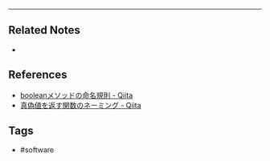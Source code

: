 
---
## Related Notes
- 

## References
- [booleanメソッドの命名規則 - Qiita](https://qiita.com/GinGinDako/items/6e8b696c4734b8e92d2b)
- [真偽値を返す関数のネーミング - Qiita](https://qiita.com/yskszk/items/5a7f99c974773f03a82a)

## Tags
- #software 